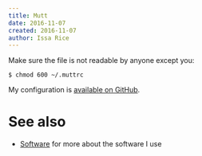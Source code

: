 ```yaml
---
title: Mutt
date: 2016-11-07
created: 2016-11-07
author: Issa Rice
---
```


Make sure the file is not readable by anyone except you:

    $ chmod 600 ~/.muttrc

My configuration is [available on GitHub](https://github.com/riceissa/dotfiles/blob/master/.muttrc).

# See also

* [Software]() for more about the software I use
